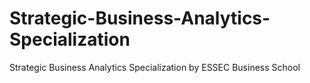 # Strategic-Business-Analytics-Specialization
Strategic Business Analytics Specialization by ESSEC Business School
